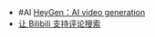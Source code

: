 - #AI [HeyGen：AI video generation](https://www.heygen.com/?sid=openai-plugin)
- [让 Bilibili 支持评论搜索](https://github.com/pacexy/userscript-bilibili-comment-search)